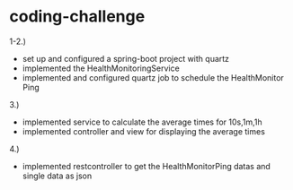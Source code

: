 # coding-challenge

1-2.)
- set up and configured a spring-boot project with quartz
- implemented the HealthMonitoringService
- implemented and configured quartz job to schedule the HealthMonitor Ping

3.)
- implemented service to calculate the average times for 10s,1m,1h
- implemented controller and view for displaying the average times

4.)
- implemented restcontroller to get the HealthMonitorPing datas and single data as json 
